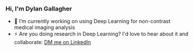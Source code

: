 ### Hi, I'm Dylan Gallagher

- 🔭 I’m currently working on using Deep Learning for non-contrast medical imaging analysis
- ⚡ Are you doing research in Deep Learning? I'd love to hear about it and collaborate: [DM me on LinkedIn](https://www.linkedin.com/in/dylan-gallagher000)
